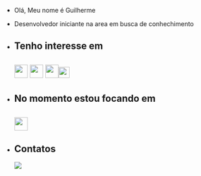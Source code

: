 - Olá, Meu nome é Guilherme 
- Desenvolvedor iniciante na area em busca de conhechimento 
- <h2>Tenho interesse em <h2><img src="https://cdn.jsdelivr.net/gh/devicons/devicon/icons/csharp/csharp-original.svg" width="30"/>  <img src= "https://user-images.githubusercontent.com/98004114/153063342-3d136edc-6cbd-45a3-adbc-7a0404a8c851.png" width="30"/> <img src= "https://user-images.githubusercontent.com/98004114/153063595-09f9b016-cc94-4497-8d47-539486034323.png" width="30"/><img src= "https://user-images.githubusercontent.com/98004114/153063828-0caf80cc-e96e-431d-bf58-34c683bec6a5.png" width="25"/>

- <h2>No momento estou focando em<h2><img src="https://cdn.jsdelivr.net/gh/devicons/devicon/icons/csharp/csharp-original.svg" width="30"/> 
- <h2>Contatos</h2>
  <div>
    <a href="mailto:joseguilhermesp@hotmail.com"><img><img src="https://img.shields.io/badge/Microsoft_Outlook-0078D4?style=for-the-badge&logo=microsoft-outlook&logoColor=white" style="max-width: 100%;"></a>
  
  
  
  </div>





